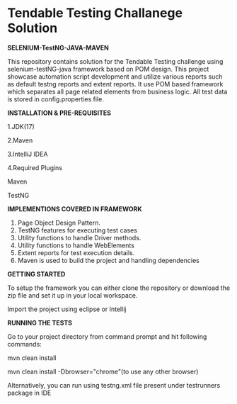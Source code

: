 
# Tendable Testing Challanege Solution

**SELENIUM-TestNG-JAVA-MAVEN**

This repository contains solution for the Tendable Testing challenge using selenium-testNG-java framework based on POM design.
This project showcase automation script development and utilize various reports such as default testng reports and extent reports.
It use POM based framework which separates all page related elements from business logic.
All test data is stored in config.properties file.


**INSTALLATION & PRE-REQUISITES**

1.JDK(17)

2.Maven

3.IntelliJ IDEA

4.Required Plugins

  Maven

  TestNG

**IMPLEMENTIONS COVERED IN FRAMEWORK**

1. Page Object Design Pattern.
2. TestNG features for executing test cases
3. Utility functions to handle Driver methods.
4. Utility functions to handle WebElements
5. Extent reports for test execution details.
6. Maven is used to build the project and handling dependencies


**GETTING STARTED**

To setup the framework you can either clone the repository or download the zip file and set it up in your local workspace.

Import the project using eclipse or Intellij

**RUNNING THE TESTS**

Go to your project directory from command prompt and hit following commands:

mvn clean install

mvn clean install -Dbrowser="chrome"(to use any other browser)

Alternatively, you can run using testng.xml file present under testrunners package in IDE
